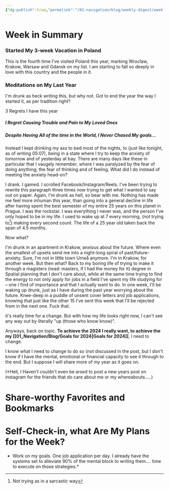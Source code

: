 ```yaml
---
{"dg-publish":true,"permalink":"/01-navigation/blog/weekly-digest/weekly-digest-w52-2023/","title":"Weekly Digest W52 2023","tags":["purpose/newsletter","purpose/weekly-digest"],"noteIcon":"","created":"Thursday, December 28th 2023, 4:26:53 pm","updated":"2023-12-31T05:27:40.699+01:00"}
---
```



# Week in Summary
### Started My 3-week Vacation in Poland

This is the fourth time I've visited Poland this year, marking Wroclaw, Krakow, Warsaw and Gdansk on my list. I am starting to fall so deeply in love with this country and the people in it.

### Meditations on My Last Year

I'm drunk as heck writing this, but why not. Got to end the year the way I started it, as per tradition right?

3 Regrets I have this year

##### I Regret Causing Trouble and Pain to My Loved Ones

##### Despite Having All of the time in the World, I Never Chased My goals…
Instead I kept drinking my ass to bed most of the nights, to (just like tonight, as of writing 05:07), being in a state where I try to keep the anxiety of tomorrow and of yesterday at bay. There are many days like these in particular that I vaugely remember, where I was paralyzed by the fear of doing anything; the fear of thinking and of feeling. What did I do instead of meeting the anxiety head-on?

I drank. I gamed. I scrolled Facebook/Instagram/Reels.
I've been trying to rewrite this paragraph three times now trying to get what I wanted to say out on paper. Again, I'm drunk as hell, so bear with me. Nothing has made me feel more inhuman this year, than going into a general decline in life after having spent the best semester of my entire 25 years on this planet in Prague. I was the rockstar. I was everything I never was, and the person I've only hoped to be in my life. I used to wake up at 7 every morning, (not trying to[^1]) making every second count. The life of a 25 year old taken back the span of 4.5 months.

Now what?

I'm drunk in an apartment in Krakow, anxious about the future. Where even the smallest of upsets send me into a night-long spiral of past/future-anxiety. Sure, I'm not in little town Umeå anymore. I'm in Krakow, for another week. But then what? Back to my boring life of trying to make it through a magisters (read: masters, if I had the money for it) degree in Spatial planning that I don't care about, while at the same time trying to find the energy to not only apply for jobs in a field I've spent my life studying for – one I find of importance and that I actually want to do.
	In one week, I'll be waking up drunk, just as I have during the past year worrying about the future. Knee-deep in a puddle of unsent cover letters and job applications, knowing that just like the other 15 I've sent this week that I'll be rejected from in the next one.
Fuck that.

it's really time for a change. But with how my life looks right now, I can't see any way out by literally "up (those who know know)".

Anyways, back on topic. **To achieve the 2024 I really want, to achieve the my [[01_Navigation/Blog/Goals for 2024\|Goals for 2024]]**, I need to change.


I know what I need to change to do so (not discussed in the post, but I don't know if I have the mental, emotional or financial capacity to see it through to the end. But I suppose I will share more of my year as it goes on.

(*Hell, I Haven't couldn't even be arsed to post a new years post on instagram for the friends that do care about me or my whereabouts…..)


# Share-worthy Favorites and Bookmarks


# Self-Check-in, what Are My Plans for the Week?
* Work on my goals. One job application per day. I already have the systems set to alleviate 90% of the mental block to writing them…. time to execute on those strategies.*

[^1]: Not trying as in a sarcastic way